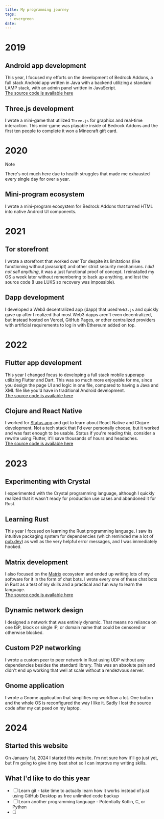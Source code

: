```yaml
---
title: My programming journey
tags:
  - evergreen
date:
---
```

# 2019
## Android app development
This year, I focused my efforts on the development of Bedrock Addons, a full stack Android app written in Java with a backend utilizing a standard LAMP stack, with an admin panel written in JavaScript.\
[The source code is available here](https://github.com/bedrock-addons)
## Three.js development
I wrote a mini-game that utilized `Three.js` for graphics and real-time interaction. This mini-game was playable inside of Bedrock Addons and the first ten people to complete it won a Minecraft gift card.

# 2020
>[!note]
> There's not much here due to health struggles that made me exhausted every single day for over a year.
## Mini-program ecosystem
I wrote a mini-program ecosystem for Bedrock Addons that turned HTML into native Android UI components.

# 2021
## Tor storefront
I wrote a storefront that worked over Tor despite its limitations (like functioning without javascript) and other strict security mechanisms. *I did not sell anything*, it was a just functional proof of concept. I reinstalled my OS a week later without remembering to back up anything, and lost the source code (I use LUKS so recovery was impossible).

## Dapp development
I developed a Web3 decentralized app (dapp) that used `Web3.js` and quickly gave up after I realized that most Web3 dapps aren't even decentralized, but instead hosted on Vercel, GitHub Pages, or other centralized providers with artificial requirements to log in with Ethereum added on top.

# 2022
## Flutter app development
This year I changed focus to developing a full stack mobile superapp utilizing Flutter and Dart. This was so much more enjoyable for me, since you design the page UI and logic in one file, compared to having a Java and XML file like you'd have in traditional Android development.\
[The source code is available here](https://github.com/du82/client)
## Clojure and React Native
I worked for [Status.app](https://status.app) and got to learn about React Native and Clojure development. Not a tech stack that I'd ever personally choose, but it worked and was fast enough to be usable. Status if you're reading this, consider a rewrite using Flutter, it'll save thousands of hours and headaches.\
[The source code is available here](https://github.com/status-im/status-mobile)

# 2023
## Experimenting with Crystal
I experimented with the Crystal programming language, although I quickly realized that it wasn't ready for production use cases and abandoned it for Rust.
## Learning Rust
This year I focused on learning the Rust programming language. I saw its intuitive packaging system for dependencies (which reminded me a lot of [pub.dev](https://pub.dev)) as well as the very helpful error messages, and I was immediately hooked.
## Matrix development
I also focused on the [Matrix](https://matrix.org) ecosystem and ended up writing lots of my software for it in the form of chat bots. I wrote every one of these chat bots in Rust as a test of my skills and a practical and fun way to learn the language.\
[The source code is available here](https://github.com/du82/scripts)
## Dynamic network design
I designed a network that was entirely dynamic. That means no reliance on one ISP, block or single IP, or domain name that could be censored or otherwise blocked.
## Custom P2P networking
I wrote a custom peer to peer network in Rust using UDP without any dependencies besides the standard library. This was an absolute pain and didn't end up working that well at scale without a rendezvous server.
## Gnome application
I wrote a Gnome application that simplifies my workflow a lot. One button and the whole OS is reconfigured the way I like it. Sadly I lost the source code after my cat peed on my laptop.
# 2024
## Started this website
On January 1st, 2024 I started this website. I'm not sure how it'll go just yet, but I'm going to give it my best shot so I can improve my writing skills.
## What I'd like to do this year

- [ ] Learn git - take time to actually learn how it works instead of just using GitHub Desktop as free unlimited code backup
- [ ] Learn another programming language - Potentially Kotlin, C, or Python
- [ ] 